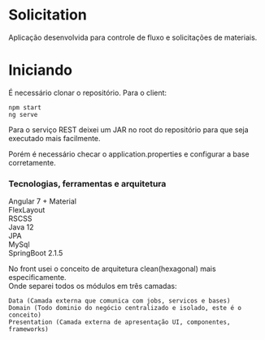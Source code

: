 # Solicitation  

Aplicação desenvolvida para controle de fluxo e solicitações de materiais.

# Iniciando  

É necessário clonar o repositório. Para o client:

```
npm start
ng serve
```

Para o serviço REST deixei um JAR no root do repositório para que seja executado mais facilmente.

Porém é necessário checar o application.properties e configurar a base corretamente.

### Tecnologias, ferramentas e arquitetura  

Angular 7 + Material  
FlexLayout  
RSCSS  
Java 12   
JPA  
MySql  
SpringBoot 2.1.5  

No front usei o conceito de arquitetura clean(hexagonal) mais especificamente.  
Onde separei todos os módulos em três camadas:

```
Data (Camada externa que comunica com jobs, servicos e bases)
Domain (Todo dominio do negócio centralizado e isolado, este é o conceito)  
Presentation (Camada externa de apresentação UI, componentes, frameworks)
```
